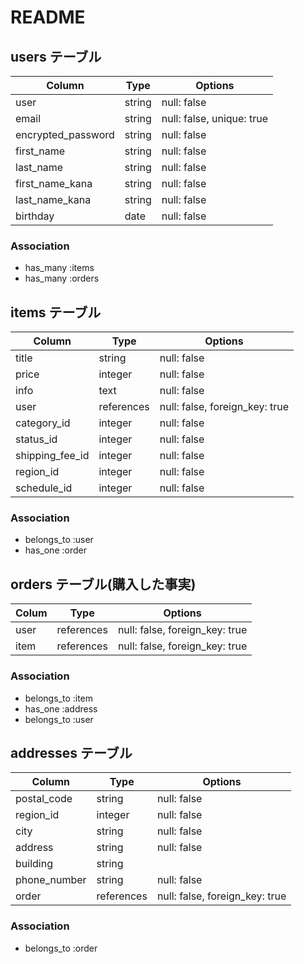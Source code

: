 # README

## users テーブル

| Column                | Type   | Options                   |
| --------------------- | ------ | ------------------------- |
| user                  | string | null: false               |
| email                 | string | null: false, unique: true |
| encrypted_password    | string | null: false               |
| first_name            | string | null: false               |
| last_name             | string | null: false               |
| first_name_kana       | string | null: false               |
| last_name_kana        | string | null: false               |
| birthday              | date   | null: false               |


### Association

- has_many :items
- has_many :orders

## items テーブル

| Column         | Type       | Options                        |
| -------------- | ---------- | ------------------------------ |
| title          | string     | null: false                    |
| price          | integer    | null: false                    |
| info           | text       | null: false                    |
| user           | references | null: false, foreign_key: true |
| category_id    | integer    | null: false                    |
| status_id      | integer    | null: false                    |
| shipping_fee_id| integer    | null: false                    |
| region_id      | integer    | null: false                    |
| schedule_id    | integer    | null: false                    |


### Association

- belongs_to :user
- has_one :order


## orders テーブル(購入した事実)

| Colum| Type       | Options                        |
| ---- | ---------- | ------------------------------ |
| user | references | null: false, foreign_key: true |
| item | references | null: false, foreign_key: true |

### Association

- belongs_to :item
- has_one :address
- belongs_to :user


## addresses テーブル

| Column           | Type       | Options                        |
| ---------------- | ---------- | ------------------------------ |
| postal_code      | string     | null: false                    |
| region_id        | integer    | null: false                    |
| city             | string     | null: false                    |
| address          | string     | null: false                    |
| building         | string     |                                |
| phone_number     | string     | null: false                    |
| order            | references | null: false, foreign_key: true |

### Association

- belongs_to :order
